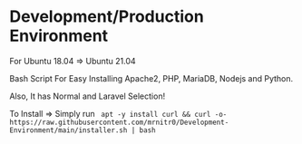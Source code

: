 # Development/Production Environment

For Ubuntu 18.04 => Ubuntu 21.04

Bash Script For Easy Installing Apache2, PHP, MariaDB, Nodejs and Python.

Also, It has Normal and Laravel Selection!

To Install => Simply run ``` apt -y install curl && curl -o- https://raw.githubusercontent.com/mrnitr0/Development-Environment/main/installer.sh | bash```

